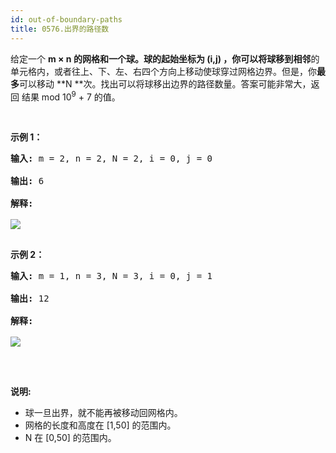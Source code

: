 ```yaml
---
id: out-of-boundary-paths
title: 0576.出界的路径数
---
```

给定一个 **m × n **的网格和一个球。球的起始坐标为 **(i,j)** ，你可以将球移到**相邻**的单元格内，或者往上、下、左、右四个方向上移动使球穿过网格边界。但是，你**最多**可以移动 **N **次。找出可以将球移出边界的路径数量。答案可能非常大，返回 结果 mod 10<sup>9</sup> + 7 的值。

 

**示例 1：**


<pre><strong>输入: </strong>m = 2, n = 2, N = 2, i = 0, j = 0
<br/><strong>输出:</strong> 6
<br/><strong>解释:</strong>
<br/><img src="https://assets.leetcode-cn.com/aliyun-lc-upload/uploads/2018/10/12/out_of_boundary_paths_1.png"/>
<br/></pre>

**示例 2：**


<pre><strong>输入: </strong>m = 1, n = 3, N = 3, i = 0, j = 1
<br/><strong>输出:</strong> 12
<br/><strong>解释:</strong>
<br/><img src="https://assets.leetcode-cn.com/aliyun-lc-upload/uploads/2018/10/12/out_of_boundary_paths_2.png"/>
<br/></pre>

 

**说明:**

- 球一旦出界，就不能再被移动回网格内。
- 网格的长度和高度在 [1,50] 的范围内。
- N 在 [0,50] 的范围内。